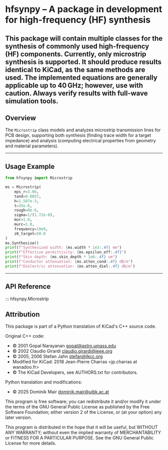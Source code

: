 # hfsynpy – A package in development for high-frequency (HF) synthesis

This package will contain multiple classes for the synthesis of commonly used high-frequency (HF) components. Currently, only microstrip synthesis is supported.
It should produce results identical to KiCad, as the same methods are used. The implemented equations are generally applicable up to 40 GHz; however, use with caution. Always verify results with full-wave simulation tools.
---

## Overview

The `Microstrip` class models and analyzes microstrip transmission lines for PCB design, supporting both synthesis (finding trace width for a target impedance) and analysis (computing electrical properties from geometry and material parameters).

---

## Usage Example

```python
from hfsynpy import Microstrip

ms = Microstrip(
    eps_r=3.66,
    tand=0.0037,
    h=1.507e-3,
    t=35e-6,
    rough=0e-6,
    sigma=1/(1.72e-8),
    mur=1.0,
    murc=1.0,
    frequency=10e9,
    z0_target=50.0
)
ms.Synthesize()
print(f"Synthesized width: {ms.width * 1e3:.4f} mm")
print(f"Effective permittivity: {ms.epsilon_eff:.4f}")
print(f"Skin depth: {ms.skin_depth * 1e6:.4f} um")
print(f"Conductor attenuation: {ms.atten_cond:.4f} dB/m")
print(f"Dielectric attenuation: {ms.atten_diel:.4f} dB/m")
```

---

## API Reference

::: hfsynpy.Microstrip

## Attribution

This package is part of a Python translation of KiCad's C++ source code.

Original C++ code:
- © 2001 Gopal Narayanan <gopal@astro.umass.edu>
- © 2002 Claudio Girardi <claudio.girardi@ieee.org>
- © 2005, 2006 Stefan Jahn <stefan@lkcc.org>
- Modified for KiCad: 2018 Jean-Pierre Charras <jp.charras at wanadoo.fr>
- © The KiCad Developers, see AUTHORS.txt for contributors.

Python translation and modifications:
- © 2025 Dominik Mair <dominik.mair@uibk.ac.at>

This program is free software; you can redistribute it and/or
modify it under the terms of the GNU General Public License
as published by the Free Software Foundation; either version 2
of the License, or (at your option) any later version.

This program is distributed in the hope that it will be useful,
but WITHOUT ANY WARRANTY; without even the implied warranty of
MERCHANTABILITY or FITNESS FOR A PARTICULAR PURPOSE.  See the
GNU General Public License for more details.